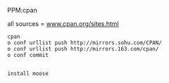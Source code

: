 PPM:cpan

all sources = www.cpan.org/sites.html

```
cpan
o conf urllist push http://mirrors.sohu.com/CPAN/
o conf urllist push http://mirrors.163.com/cpan/
o conf commit


install moose
```
